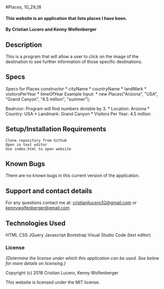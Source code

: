 #Places, 10_29_18

#### This website is an application that lists places I have been.

#### By Cristian Lucero and Kenny Wolfenberger

## Description
This is a program that will allow a user to click on the image of the destination to
see further information of those specific destinations.

## Specs
Specs for Places constructor
    * cityName
    * countryName
    * landMark
    * visitorsPerYear
    * timeOfYear
Example Input:
    * new Places("Arizona", "USA", "Grand Canyon", "4.5 million", "summer");

Beahvior: Program will find numbers divisble by 3.
    * Location: Arizona
    * Country: USA
    * Landmark: Grand Canyon
    * Visitors Per Year: 4.5 million


## Setup/Installation Requirements
    Clone repository from Github
    Open in text editor
    Use index.html to open website



## Known Bugs
There are no known bugs in this current version of the application.


## Support and contact details

For any questions contact me at: cristianjlucero32@gmail.com or kennywolfenberger@gmail.com

## Technologies Used

HTML
CSS
JQuery
Javascript
Bootstrap
Visual Studio Code (text editor)


### License

*{Determine the license under which this application can be used.  See below for more details on licensing.}*

Copyright (c) 2018 Cristian Lucero, Kenny Wolfenberger

This website is licensed under the MIT license.
